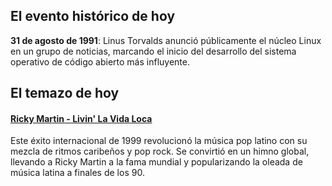 ## El evento histórico de hoy
**31 de agosto de 1991**: Linus Torvalds anunció públicamente el núcleo Linux en un grupo de noticias, marcando el inicio del desarrollo del sistema operativo de código abierto más influyente.

## El temazo de hoy
#### [Ricky Martin - Livin' La Vida Loca](https://www.youtube.com/watch?v=p47fEXGabaY)
Este éxito internacional de 1999 revolucionó la música pop latino con su mezcla de ritmos caribeños y pop rock. Se convirtió en un himno global, llevando a Ricky Martin a la fama mundial y popularizando la oleada de música latina a finales de los 90.

